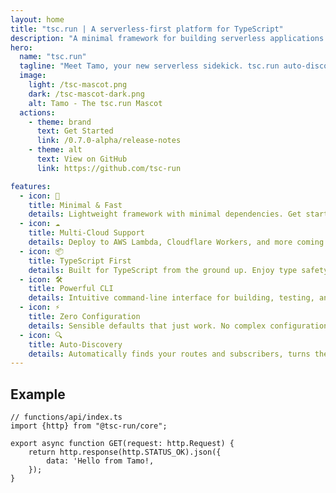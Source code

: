```yaml
---
layout: home
title: "tsc.run | A serverless-first platform for TypeScript"
description: "A minimal framework for building serverless applications in TypeScript. It ships with a CLI to deploy your app to AWS, GCP, Cloudflare and more."
hero:
  name: "tsc.run"
  tagline: "Meet Tamo, your new serverless sidekick. tsc.run auto-discovers routes and subscribers, compiles them to cloud-native functions, and deploys to AWS or Cloudflare."
  image:
    light: /tsc-mascot.png
    dark: /tsc-mascot-dark.png
    alt: Tamo - The tsc.run Mascot
  actions:
    - theme: brand
      text: Get Started
      link: /0.7.0-alpha/release-notes
    - theme: alt
      text: View on GitHub
      link: https://github.com/tsc-run

features:
  - icon: 🚀
    title: Minimal & Fast
    details: Lightweight framework with minimal dependencies. Get started in seconds with minimal boilerplate and blazing fast deployments.
  - icon: ☁️
    title: Multi-Cloud Support
    details: Deploy to AWS Lambda, Cloudflare Workers, and more coming soon with a single command.
  - icon: 📦
    title: TypeScript First
    details: Built for TypeScript from the ground up. Enjoy type safety with auto-completion and compile-time error checking.
  - icon: 🛠️
    title: Powerful CLI
    details: Intuitive command-line interface for building, testing, and deploying your serverless applications.
  - icon: ⚡
    title: Zero Configuration
    details: Sensible defaults that just work. No complex configuration files or setup required to get started.
  - icon: 🔍
    title: Auto-Discovery
    details: Automatically finds your routes and subscribers, turns them into serverless functions, and deploys them without manual wiring.
---
```


## Example

```ts:line-numbers=1
// functions/api/index.ts
import {http} from "@tsc-run/core";

export async function GET(request: http.Request) {
    return http.response(http.STATUS_OK).json({
        data: 'Hello from Tamo!,
    });
}
```

